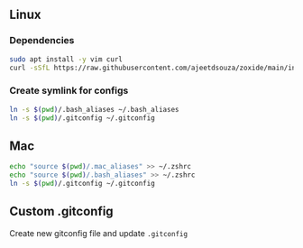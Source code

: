 ## Linux

### Dependencies

```bash
sudo apt install -y vim curl
curl -sSfL https://raw.githubusercontent.com/ajeetdsouza/zoxide/main/install.sh | sh
```

### Create symlink for configs

```bash
ln -s $(pwd)/.bash_aliases ~/.bash_aliases
ln -s $(pwd)/.gitconfig ~/.gitconfig
```

## Mac

```bash
echo "source $(pwd)/.mac_aliases" >> ~/.zshrc
echo "source $(pwd)/.bash_aliases" >> ~/.zshrc
ln -s $(pwd)/.gitconfig ~/.gitconfig
```

## Custom .gitconfig

Create new gitconfig file and update `.gitconfig` 
